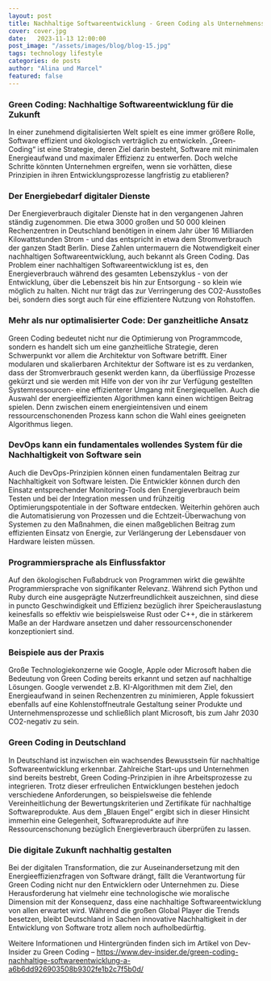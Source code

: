 ```yaml
---
layout: post
title: Nachhaltige Softwareentwicklung - Green Coding als Unternehmensstrategie
cover: cover.jpg
date:   2023-11-13 12:00:00
post_image: "/assets/images/blog/blog-15.jpg"
tags: technology lifestyle
categories: de posts
author: "Alina und Marcel"
featured: false
---
```


### **Green Coding: Nachhaltige Softwareentwicklung für die Zukunft**

In einer zunehmend digitalisierten Welt spielt es eine immer größere Rolle, Software effizient und ökologisch verträglich zu entwickeln. „Green-Coding“ ist eine Strategie, deren Ziel darin besteht, Software mit minimalen Energieaufwand und maximaler Effizienz zu entwerfen. Doch welche Schritte könnten Unternehmen ergreifen, wenn sie vorhätten, diese Prinzipien in ihren Entwicklungsprozesse langfristig zu etablieren?

### Der Energiebedarf digitaler Dienste

Der Energieverbrauch digitaler Dienste hat in den vergangenen Jahren ständig zugenommen. Die etwa 3000 großen und 50 000 kleinen Rechenzentren in Deutschland benötigen in einem Jahr über 16 Milliarden Kilowattstunden Strom - und das entspricht in etwa dem Stromverbrauch der ganzen Stadt Berlin. Diese Zahlen untermauern die Notwendigkeit einer nachhaltigen Softwareentwicklung, auch bekannt als Green Coding. Das Problem einer nachhaltigen Softwareentwicklung ist es, den Energieverbrauch während des gesamten Lebenszyklus - von der Entwicklung, über die Lebenszeit bis hin zur Entsorgung - so klein wie möglich zu halten. Nicht nur trägt das zur Verringerung des CO2-Ausstoßes bei, sondern dies sorgt auch für eine effizientere Nutzung von Rohstoffen.

### Mehr als nur optimalisierter Code: Der ganzheitliche Ansatz

Green Coding bedeutet nicht nur die Optimierung von Programmcode, sondern es handelt sich um eine ganzheitliche Strategie, deren Schwerpunkt vor allem die Architektur von Software betrifft. Einer modularen und skalierbaren Architektur der Software ist es zu verdanken, dass der Stromverbrauch gesenkt werden kann, da überflüssige Prozesse gekürzt und sie werden mit Hilfe von der von ihr zur Verfügung gestellten Systemressourcen- eine effizienterer Umgang mit Energiequellen. Auch die Auswahl der energieeffizienten Algorithmen kann einen wichtigen Beitrag spielen. Denn zwischen einem energieintensiven und einem ressourcenschonenden Prozess kann schon die Wahl eines geeigneten Algorithmus liegen.

### DevOps kann ein fundamentales wollendes System für die Nachhaltigkeit von Software sein

Auch die DevOps-Prinzipien können einen fundamentalen Beitrag zur Nachhaltigkeit von Software leisten. Die Entwickler können durch den Einsatz entsprechender Monitoring-Tools den Energieverbrauch beim Testen und bei der Integration messen und frühzeitig Optimierungspotentiale in der Software entdecken. Weiterhin gehören auch die Automatisierung von Prozessen und die Echtzeit-Überwachung von Systemen zu den Maßnahmen, die einen maßgeblichen Beitrag zum effizienten Einsatz von Energie, zur Verlängerung der Lebensdauer von Hardware leisten müssen. 

### Programmiersprache als Einflussfaktor

Auf den ökologischen Fußabdruck von Programmen wirkt die gewählte Programmiersprache von signifikanter Relevanz. Während sich Python und Ruby durch eine ausgeprägte Nutzerfreundlichkeit auszeichnen, sind diese in puncto Geschwindigkeit und Effizienz bezüglich ihrer Speicherauslastung keinesfalls so effektiv wie beispielsweise Rust oder C++, die in stärkerem Maße an der Hardware ansetzen und daher ressourcenschonender konzeptioniert sind.

### Beispiele aus der Praxis

Große Technologiekonzerne wie Google, Apple oder Microsoft haben die Bedeutung von Green Coding bereits erkannt und setzen auf nachhaltige Lösungen. Google verwendet z.B. KI-Algorithmen mit dem Ziel, den Energieaufwand in seinen Rechenzentren zu minimieren, Apple fokussiert ebenfalls auf eine Kohlenstoffneutrale Gestaltung seiner Produkte und Unternehmensprozesse und schließlich plant Microsoft, bis zum Jahr 2030 CO2-negativ zu sein.

### Green Coding in Deutschland

In Deutschland ist inzwischen ein wachsendes Bewusstsein für nachhaltige Softwareentwicklung erkennbar. Zahlreiche Start-ups und Unternehmen sind bereits bestrebt, Green Coding-Prinzipien in ihre Arbeitsprozesse zu integrieren. Trotz dieser erfreulichen Entwicklungen bestehen jedoch verschiedene Anforderungen, so beispielsweise die fehlende Vereinheitlichung der Bewertungskriterien und Zertifikate für nachhaltige Softwareprodukte. Aus dem „Blauen Engel“ ergibt sich in dieser Hinsicht immerhin eine Gelegenheit, Softwareprodukte auf ihre Ressourcenschonung bezüglich Energieverbrauch überprüfen zu lassen.

### Die digitale Zukunft nachhaltig gestalten

Bei der digitalen Transformation, die zur Auseinandersetzung mit den Energieeffizienzfragen von Software drängt, fällt die Verantwortung für Green Coding nicht nur den Entwicklern oder Unternehmen zu. Diese Herausforderung hat vielmehr eine technologische wie moralische Dimension mit der Konsequenz, dass eine nachhaltige Softwareentwicklung von allen erwartet wird. Während die großen Global Player die Trends besetzen, bleibt Deutschland in Sachen innovative Nachhaltigkeit in der Entwicklung von Software trotz allem noch aufholbedürftig. 

Weitere Informationen und Hintergründen finden sich im Artikel von Dev-Insider zu Green Coding – https://www.dev-insider.de/green-coding-nachhaltige-softwareentwicklung-a-a6b6dd926903508b9302fe1b2c7f5b0d/